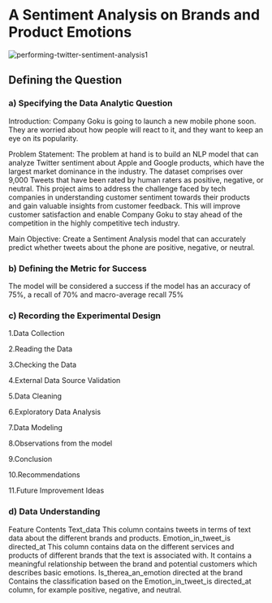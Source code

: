 # A Sentiment Analysis on Brands and Product Emotions
![performing-twitter-sentiment-analysis1](https://user-images.githubusercontent.com/117165965/225626996-b827379b-04c7-4c15-a9ac-7e1cbdf7083d.jpg)
## Defining the Question
### a) Specifying the Data Analytic Question
Introduction: Company Goku is going to launch a new mobile phone soon. They are worried about how people will react to it, and they want to keep an eye on its popularity.

Problem Statement: The problem at hand is to build an NLP model that can analyze Twitter sentiment about Apple and Google products, which have the largest market dominance in the industry. The dataset comprises over 9,000 Tweets that have been rated by human raters as positive, negative, or neutral. This project aims to address the challenge faced by tech companies in understanding customer sentiment towards their products and gain valuable insights from customer feedback. This will improve customer satisfaction and enable Company Goku to stay ahead of the competition in the highly competitive tech industry.

Main Objective: Create a Sentiment Analysis model that can accurately predict whether tweets about the phone are positive, negative, or neutral.
### b) Defining the Metric for Success
The model will be considered a success if the model has an accuracy of 75%, a recall of 70% and macro-average recall 75%
### c) Recording the Experimental Design
1.Data Collection

2.Reading the Data

3.Checking the Data

4.External Data Source Validation

5.Data Cleaning

6.Exploratory Data Analysis

7.Data Modeling

8.Observations from the model

9.Conclusion

10.Recommendations

11.Future Improvement Ideas
### d) Data Understanding
Feature	Contents
Text_data	This column contains tweets in terms of text data about the different brands and products.
Emotion_in_tweet_is directed_at	This column contains data on the different services and products of different brands that the text is associated with. It contains a meaningful relationship between the brand and potential customers which describes basic emotions.
Is_therea_an_emotion directed at the brand	Contains the classification based on the Emotion_in_tweet_is directed_at column, for example positive, negative, and neutral.
